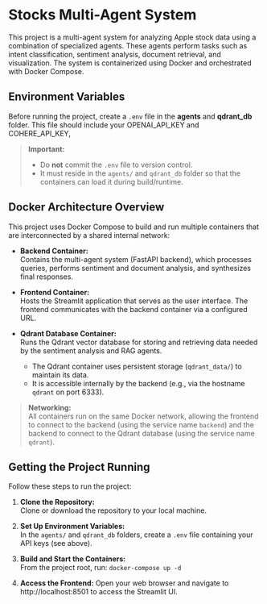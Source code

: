 # Stocks Multi-Agent System

This project is a multi-agent system for analyzing Apple stock data using a combination of specialized agents. These agents perform tasks such as intent classification, sentiment analysis, document retrieval, and visualization. The system is containerized using Docker and orchestrated with Docker Compose.

## Environment Variables

Before running the project, create a `.env` file in the **agents** and **qdrant_db** folder. This file should include your OPENAI_API_KEY and COHERE_API_KEY,

> **Important:**  
> - Do **not** commit the `.env` file to version control.  
> - It must reside in the `agents/` and `qdrant_db` folder so that the containers can load it during build/runtime.

## Docker Architecture Overview

This project uses Docker Compose to build and run multiple containers that are interconnected by a shared internal network:

- **Backend Container:**  
  Contains the multi-agent system (FastAPI backend), which processes queries, performs sentiment and document analysis, and synthesizes final responses.
  
- **Frontend Container:**  
  Hosts the Streamlit application that serves as the user interface. The frontend communicates with the backend container via a configured URL.

- **Qdrant Database Container:**  
  Runs the Qdrant vector database for storing and retrieving data needed by the sentiment analysis and RAG agents.  
  - The Qdrant container uses persistent storage (`qdrant_data/`) to maintain its data.
  - It is accessible internally by the backend (e.g., via the hostname `qdrant` on port 6333).

> **Networking:**  
> All containers run on the same Docker network, allowing the frontend to connect to the backend (using the service name `backend`) and the backend to connect to the Qdrant database (using the service name `qdrant`).

## Getting the Project Running

Follow these steps to run the project:

1. **Clone the Repository:**  
   Clone or download the repository to your local machine.

2. **Set Up Environment Variables:**  
   In the `agents/` and `qdrant_db` folders, create a `.env` file containing your API keys (see above).

3. **Build and Start the Containers:**  
   From the project root, run:
   `docker-compose up -d`

4. **Access the Frontend:**
    Open your web browser and navigate to http://localhost:8501 to access the Streamlit UI.

